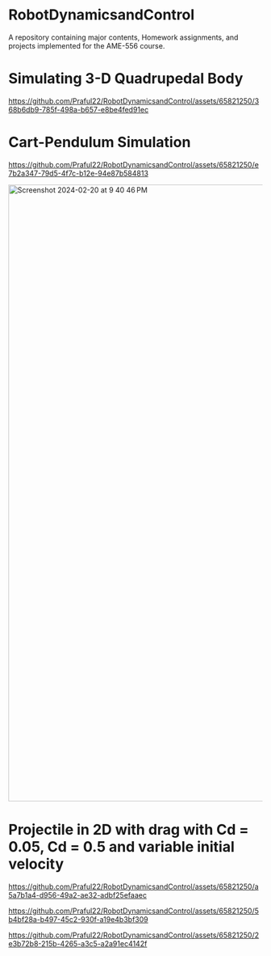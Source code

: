# RobotDynamicsandControl
A repository containing major contents, Homework assignments, and projects implemented for the AME-556 course.

# Simulating 3-D Quadrupedal Body
https://github.com/Praful22/RobotDynamicsandControl/assets/65821250/368b6db9-785f-498a-b657-e8be4fed91ec

# Cart-Pendulum Simulation
https://github.com/Praful22/RobotDynamicsandControl/assets/65821250/e7b2a347-79d5-4f7c-b12e-94e87b584813

<img width="1220" alt="Screenshot 2024-02-20 at 9 40 46 PM" src="https://github.com/Praful22/RobotDynamicsandControl/assets/65821250/69887186-4004-4a06-a2ea-6f0f397e3c00">


# Projectile in 2D with drag with Cd = 0.05, Cd = 0.5 and variable initial velocity
https://github.com/Praful22/RobotDynamicsandControl/assets/65821250/a5a7b1a4-d956-49a2-ae32-adbf25efaaec

https://github.com/Praful22/RobotDynamicsandControl/assets/65821250/5b4bf28a-b497-45c2-930f-a19e4b3bf309

https://github.com/Praful22/RobotDynamicsandControl/assets/65821250/2e3b72b8-215b-4265-a3c5-a2a91ec4142f


